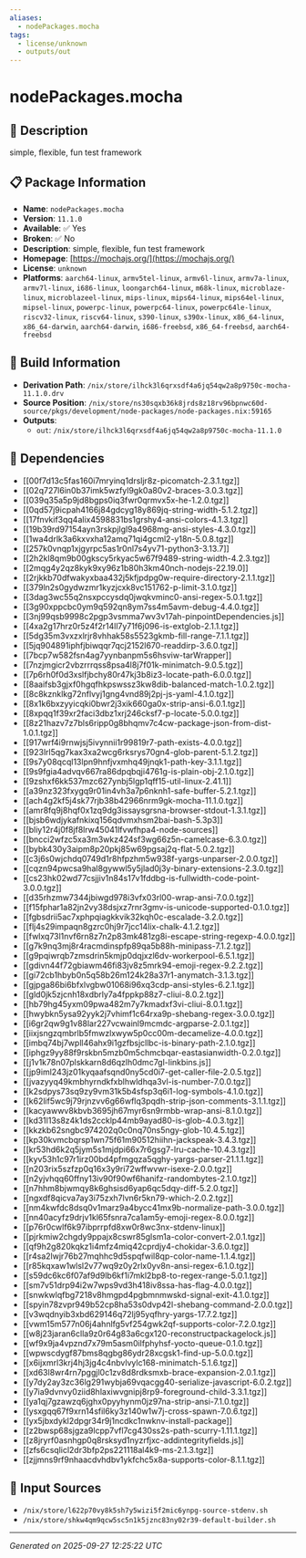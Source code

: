 ```yaml
---
aliases:
  - nodePackages.mocha
tags:
  - license/unknown
  - outputs/out
---
```


# nodePackages.mocha

## 📝 Description

simple, flexible, fun test framework

## 📋 Package Information

- **Name**: `nodePackages.mocha`
- **Version**: `11.1.0`
- **Available**: ✅ Yes
- **Broken**: ✅ No
- **Description**: simple, flexible, fun test framework
- **Homepage**: [https://mochajs.org/](https://mochajs.org/)
- **License**: `unknown`
- **Platforms**: `aarch64-linux`, `armv5tel-linux`, `armv6l-linux`, `armv7a-linux`, `armv7l-linux`, `i686-linux`, `loongarch64-linux`, `m68k-linux`, `microblaze-linux`, `microblazeel-linux`, `mips-linux`, `mips64-linux`, `mips64el-linux`, `mipsel-linux`, `powerpc-linux`, `powerpc64-linux`, `powerpc64le-linux`, `riscv32-linux`, `riscv64-linux`, `s390-linux`, `s390x-linux`, `x86_64-linux`, `x86_64-darwin`, `aarch64-darwin`, `i686-freebsd`, `x86_64-freebsd`, `aarch64-freebsd`

## 🔧 Build Information

- **Derivation Path**: `/nix/store/ilhck3l6qrxsdf4a6jq54qw2a8p9750c-mocha-11.1.0.drv`
- **Source Position**: `/nix/store/ns30sqxb36k8jrds8z18rv96bpnwc60d-source/pkgs/development/node-packages/node-packages.nix:59165`
- **Outputs**:
  - `out`:  `/nix/store/ilhck3l6qrxsdf4a6jq54qw2a8p9750c-mocha-11.1.0`

## 🔗 Dependencies

- [[00f7d13c5fas160i7mryinq1drsljr8z-picomatch-2.3.1.tgz]]
- [[02q727l6in0b37imk5wzfyl9gk0a80v2-braces-3.0.3.tgz]]
- [[039q35a5p9jd8bgps0iq3fwr0qrmvx5x-he-1.2.0.tgz]]
- [[0qd57j9icpah4166j84gdcyg18y869jq-string-width-5.1.2.tgz]]
- [[17fnvkif3qq4alix4598831bs1grshy4-ansi-colors-4.1.3.tgz]]
- [[19b39rd97154ayn3rskpjlgl9a4968mg-ansi-styles-4.3.0.tgz]]
- [[1wa4drlk3a6kxvxha12amq71qi4gcml2-y18n-5.0.8.tgz]]
- [[257k0vnqp1xjgyrpc5as1r0nl7s4yv71-python3-3.13.7]]
- [[2h2kl8qm9b00gkscy5rkyac5w67f9489-string-width-4.2.3.tgz]]
- [[2mqg4y2qz8kyk9xy96z1b80h3km40nch-nodejs-22.19.0]]
- [[2rjkkb70dfwakyxbaa432j5kfjpdpg0w-require-directory-2.1.1.tgz]]
- [[379ln2s0gydwzmr1kyzjcxk8vc151762-p-limit-3.1.0.tgz]]
- [[3dag3wc55q2nsxpccysdq0jwqkvminc0-ansi-regex-5.0.1.tgz]]
- [[3g90xppcbc0ym9q592qn8ym7ss4m5avm-debug-4.4.0.tgz]]
- [[3nj99qsb9998c2pgp3vsmma7wv3v17ah-pinpointDependencies.js]]
- [[4xa2g17hrz0r5z4f2r14ll7y71f6j096-is-extglob-2.1.1.tgz]]
- [[5dg35m3vxzxlrjr8vhhak58s5523gkmb-fill-range-7.1.1.tgz]]
- [[5jq904891iphfjbiwqqr7qcj2152l670-readdirp-3.6.0.tgz]]
- [[7bcp7w582fsn4ag7yynbanpm5s6hsviw-tarWrapper]]
- [[7nzjmgicr2vbzrrrqss8psa4l8j7f01k-minimatch-9.0.5.tgz]]
- [[7p6rh0f0d3xslfjbchy80r47kj3b8iz3-locate-path-6.0.0.tgz]]
- [[8aaifsb3gjxf0hgqfhkpswssz3kw8dib-balanced-match-1.0.2.tgz]]
- [[8c8kznklkg72nflvyj1gng4vnd89j2pj-js-yaml-4.1.0.tgz]]
- [[8x1k6bxzyyicqki0bwr2j3xik660ga0x-strip-ansi-6.0.1.tgz]]
- [[8xpqq1f39xr2faci3dbz1xrj246cksf7-p-locate-5.0.0.tgz]]
- [[8z21hazv7z7bls6ripp0g8bhqmv7c4cw-package-json-from-dist-1.0.1.tgz]]
- [[917wrf4i9rnwjsj5ivynnii1r99819r7-path-exists-4.0.0.tgz]]
- [[923lrl5qg7kax3xa2wcg6rksrys70gn4-glob-parent-5.1.2.tgz]]
- [[9s7y08qcql13lpn9hnfjvxmhq49jnqk1-path-key-3.1.1.tgz]]
- [[9s9fgia4advqv667ra86dpqbqji4761g-is-plain-obj-2.1.0.tgz]]
- [[9zshxf6kk537mzc627ynbj5lgp1qff15-util-linux-2.41.1]]
- [[a39nz323fxygq9r01in4vh3a7p6nknh1-safe-buffer-5.2.1.tgz]]
- [[ach4g2kf5j4sk77rjb38b42966nrm9gk-mocha-11.1.0.tgz]]
- [[amr8fq9j8hqf0x1zq9dg3issaysgrsna-browser-stdout-1.3.1.tgz]]
- [[bjsb6wdjykafnkixq156qdvmxhsm2bai-bash-5.3p3]]
- [[bliy12r4j0f8jf8lrw45041lfvwfhpa4-node-sources]]
- [[bncci2wfzc5xa3m3wkz424sf3wg66z5n-camelcase-6.3.0.tgz]]
- [[bybk430y3aipm8p20pkj85w69pgsaj2q-flat-5.0.2.tgz]]
- [[c3j6s0wjchdq0749d1r8hfpzhm5w938f-yargs-unparser-2.0.0.tgz]]
- [[cqzn94pwcsa9hal8gywwl5y5jlad0j3y-binary-extensions-2.3.0.tgz]]
- [[cs23hk02wd77csjjiv1n84s17v1fddbg-is-fullwidth-code-point-3.0.0.tgz]]
- [[d35rhzmw7344jbiwgd978i3vfx03rl00-wrap-ansi-7.0.0.tgz]]
- [[f15fphar1a82jn2vy38dsjxz7rnr3gmv-is-unicode-supported-0.1.0.tgz]]
- [[fgbsdrii5ac7xphpqiagkkvik32kqh0c-escalade-3.2.0.tgz]]
- [[flj4s29impaqn8gzrc0hj9r7jcc14lix-chalk-4.1.2.tgz]]
- [[fwlxq73l1nvf6rn8z7n2p83mk481zg8i-escape-string-regexp-4.0.0.tgz]]
- [[g7k9nq3mj8r4racmdinspfp89qa5b88h-minipass-7.1.2.tgz]]
- [[g9pqiwrqb7zmsdrin5kmjp0dqjxzl6dv-workerpool-6.5.1.tgz]]
- [[gdivn44f72gbiawm46fi83jv8z5mrk94-emoji-regex-9.2.2.tgz]]
- [[gi72cb1hbyb0n5q58b26m124k28a37r1-anymatch-3.1.3.tgz]]
- [[gjpga86bi6bfxlvgbw01068i96xq3cdp-ansi-styles-6.2.1.tgz]]
- [[gld0jk5zjcnh18xdbrly7a4fppkp88z7-cliui-8.0.2.tgz]]
- [[hb79hg45yxm09pwa482m7y7kmadxf3vi-cliui-8.0.1.tgz]]
- [[hwybkn5ysa92yyk2j7vhimf1c64rxa9p-shebang-regex-3.0.0.tgz]]
- [[i6gr2qw9g1v88lar227vcwainl9mcmdc-argparse-2.0.1.tgz]]
- [[iixjsngzqmbrlb5fmwzlxwyw5p0cc00m-decamelize-4.0.0.tgz]]
- [[imbq74bj7wpll46ahx9i1gzfbsjcllbc-is-binary-path-2.1.0.tgz]]
- [[iphgz9yy88f9rskbn5mzb0m5chmcbqar-eastasianwidth-0.2.0.tgz]]
- [[j1v1k78n07plskkarn8d6qzlh0dmc7gl-linkbins.js]]
- [[jp9iml243jz01kyqaafsqnd0ny5cd0i7-get-caller-file-2.0.5.tgz]]
- [[jvazyyq49kmbhyrndkfxblhwldhqa3vl-is-number-7.0.0.tgz]]
- [[k2sdpys73sq9zy9vm31k5b4sfsp3q6i1-log-symbols-4.1.0.tgz]]
- [[k62lif5wc9j79rjnzvv6g66wflq3pqdh-strip-json-comments-3.1.1.tgz]]
- [[kacyawwv8kbvb3695jh67myr6sn9rmbb-wrap-ansi-8.1.0.tgz]]
- [[kd31l13s8z4k1ds2ccklp44mb9ayad80-is-glob-4.0.3.tgz]]
- [[kkzkb62sngbc974202q0c0nq70ns5ngy-glob-10.4.5.tgz]]
- [[kp30kvmcbqrsp1wn75f61m90512hiihn-jackspeak-3.4.3.tgz]]
- [[kr53hd6k2q5jym5s1mjdpi66x7r6gsg7-lru-cache-10.4.3.tgz]]
- [[kyv53h1c97r1irz00bd4pfmgqza5qghy-yargs-parser-21.1.1.tgz]]
- [[n203rix5szfzp0q16x3y9ri72wffwvwr-isexe-2.0.0.tgz]]
- [[n2yjvhqq60ffny13iv90f90wf6hanifz-randombytes-2.1.0.tgz]]
- [[n7hhm8bjwmqy8k6ghsisd6yap6qc5dqy-diff-5.2.0.tgz]]
- [[ngxdf8qicva7ay3i75zxh7lvn6r5kn79-which-2.0.2.tgz]]
- [[nm4kwfdc8dsq0v1marz9a4bycc41mx9b-normalize-path-3.0.0.tgz]]
- [[nn40acyfz9drjv1kl65fsnra7ca1am5y-emoji-regex-8.0.0.tgz]]
- [[p76r0cwlf6k97ibprrpfd8xw0r8wc3nx-stdenv-linux]]
- [[pjrkmiw2chgdy9ppajx8cswr85glsm1a-color-convert-2.0.1.tgz]]
- [[qf9h2g820kqkz1i4mfz4miq42cprdjy4-chokidar-3.6.0.tgz]]
- [[r4sa2lwjr76b27mqhhc9d5spqfwil8qp-color-name-1.1.4.tgz]]
- [[r85kqxaw1wlsl2v77wq9z0y2rlx0yv8n-ansi-regex-6.1.0.tgz]]
- [[s59dc6kc6f07af9d9lb6kf1i7mkl2bp8-to-regex-range-5.0.1.tgz]]
- [[sm7v51drp94i2w7wps9vd3h418iv8ssa-has-flag-4.0.0.tgz]]
- [[snwkwlqfbg7218v8hmgpd4pgbmnmwskd-signal-exit-4.1.0.tgz]]
- [[spyin78zvpr949b52cp8ha53s0dvp42l-shebang-command-2.0.0.tgz]]
- [[v3wqdnyib3xbd629146q72lj95yqfhry-yargs-17.7.2.tgz]]
- [[vwm15m577n06j4ahnlfg5vf254gwk2qf-supports-color-7.2.0.tgz]]
- [[w8j23jaran6clla9z0r64g83a6cgx120-reconstructpackagelock.js]]
- [[wf9x9ja4vpznd7x79m5asm0ilfphyhsf-yocto-queue-0.1.0.tgz]]
- [[wpwscdygf87bms8qgbg86ydr28xcgsk1-find-up-5.0.0.tgz]]
- [[x6ijxmrl3krj4hj3jg4c4nbvlvylc168-minimatch-5.1.6.tgz]]
- [[xd63l8wr4rn7pggjl0c1zv8d8rdksmxb-brace-expansion-2.0.1.tgz]]
- [[y7dy2ay3zc36lg291wybja69vqacgg40-serialize-javascript-6.0.2.tgz]]
- [[y7ia9dvnvy0ziid8hlaxiwvgnipj8rp9-foreground-child-3.3.1.tgz]]
- [[ya1qj7gzawzq6jghx0pyyhynm0jz97na-strip-ansi-7.1.0.tgz]]
- [[ysxgqq67f9xrn14sfil6ky3z140w1w7j-cross-spawn-7.0.6.tgz]]
- [[yx5jbxdykl2dpgr34r9j1ncdkc1nwknv-install-package]]
- [[z2bwsp68sjgza9lcpp7vfl7cg430ss2s-path-scurry-1.11.1.tgz]]
- [[z8jryrf0asnhgp0q8rsksyd1nyzrfjxc-addintegrityfields.js]]
- [[zfs6csqlicl2dr3bfp2ps221118al4k9-ms-2.1.3.tgz]]
- [[zjjmns9rf9nhaacdvhdbv1ykfchc5x8a-supports-color-8.1.1.tgz]]

## 📁 Input Sources

- `/nix/store/l622p70vy8k5sh7y5wizi5f2mic6ynpg-source-stdenv.sh`
- `/nix/store/shkw4qm9qcw5sc5n1k5jznc83ny02r39-default-builder.sh`

---
*Generated on 2025-09-27 12:25:22 UTC*
